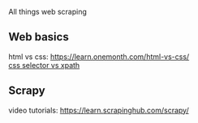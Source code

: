 All things web scraping 

## Web basics
html vs css: https://learn.onemonth.com/html-vs-css/ \
[css selector vs xpath](https://www.quora.com/Why-do-we-have-both-CSS-and-XPath-locators-in-selenium-Why-not-only-one-of-them-What-is-the-purpose-of-keeping-two-which-are-almost-similar-What-is-the-unique-feature-about-each) 


## Scrapy
video tutorials: https://learn.scrapinghub.com/scrapy/
